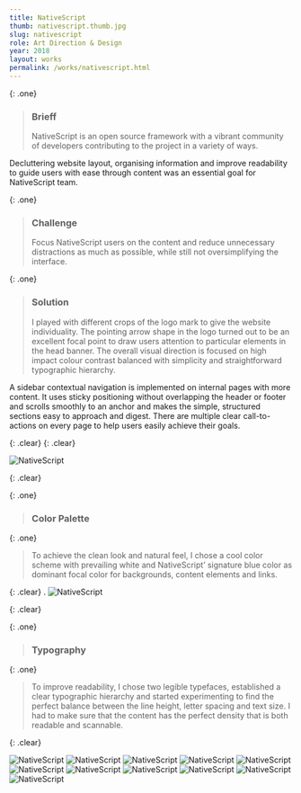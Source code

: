 ```yaml
---
title: NativeScript
thumb: nativescript.thumb.jpg
slug: nativescript
role: Art Direction & Design
year: 2018
layout: works
permalink: /works/nativescript.html
---
```

{: .one}
> ### Brieff
>
> NativeScript is an open source framework with a vibrant community of developers contributing to the project in a variety of ways. 
>
Decluttering website layout, organising information and improve readability to guide users with ease through content was an essential goal for NativeScript team.
>

{: .one}
> ### Challenge
> Focus NativeScript users on the content and reduce unnecessary distractions as much as possible, while still not oversimplifying the interface. 

{: .one}
> ### Solution
>
> I played with different crops of the logo mark to give the website individuality. The pointing arrow shape in the logo turned out to be an excellent focal point to draw users attention to particular elements in the head banner. The overall visual direction is focused on high impact colour contrast balanced with simplicity and straightforward typographic hierarchy.
>
A sidebar contextual navigation is implemented on internal pages with more content. It uses sticky positioning without overlapping the header or footer and scrolls smoothly to an anchor and makes the simple, structured sections easy to approach and digest. There are multiple clear call-to-actions on every page to help users easily achieve their goals.
>

{: .clear}
{: .clear}

![NativeScript](images/nativescript.01.jpg)

{: .clear}


{: .one}
> ### Color Palette


{: .one}

> To achieve the clean look and natural feel, I chose a cool color scheme with prevailing white and NativeScript’ signature blue color as dominant focal color for backgrounds, content elements and links.

{: .clear}
.
![NativeScript](images/nativescript.02.jpg)

{: .clear}

{: .one}
> ### Typography

{: .one}

> To improve readability, I chose two legible typefaces, established a clear typographic hierarchy and started experimenting to find the perfect balance between the line height, letter spacing and text size. 
I had to make sure that the content has the perfect density that is both readable and scannable.

{: .clear}

![NativeScript](images/nativescript.03.jpg)
![NativeScript](images/nativescript.04.jpg)
![NativeScript](images/nativescript.05.jpg)
![NativeScript](images/nativescript.06.jpg)
![NativeScript](images/nativescript.07.jpg)
![NativeScript](images/nativescript.08.jpg)
![NativeScript](images/nativescript.09.jpg)
![NativeScript](images/nativescript.10.jpg)
![NativeScript](images/nativescript.11.jpg)
![NativeScript](images/nativescript.12.jpg)
![NativeScript](images/nativescript.13.jpg)
